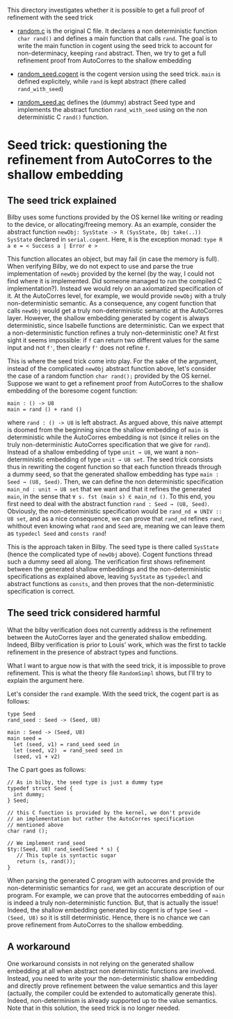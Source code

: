 This directory investigates whether it is possible to get a full proof of refinement with the seed trick

- [random.c](random.c) is the original C file. It declares a non deterministic function `char rand()` and defines
a main function that calls `rand`. The goal is to write the main function in cogent using the seed
trick to account for non-determinacy, keeping `rand` abstract. Then, we try to get a full refinement proof from
AutoCorres to the shallow embedding

- [random_seed.cogent](random_seed.cogent) is the cogent version using the seed trick. `main` is defined explicitely, while
`rand` is kept abstract (there called `rand_with_seed`)

- [random_seed.ac](random_seed.ac) defines the (dummy) abstract Seed type and implements the abstract function `rand_with_seed` using on the non deterministic 
C `rand()` function.



# Seed trick: questioning the refinement from AutoCorres to the shallow embedding

## The seed trick explained

Bilby uses some functions provided by the OS kernel like writing or reading to
the device, or allocating/freeing memory. 
As an example, consider the abstract function 
`newObj: SysState -> R (SysState, Obj take(..)) SysState` declared in 
`serial.cogent`. Here, `R` is the exception monad:
`type R a e = < Success a | Error e >`

This function allocates an object, but may fail (in case the memory is full).
When verifying Bilby, we do not expect to use and parse the true implementation of 
`newObj` provided by the kernel (by the way, I could not find where it is implemented.
Did someone managed to run the compiled C implementation?).
Instead we would rely on an axiomatized specification of it.
At the AutoCorres level, for example, we would provide `newObj` with a truly
non-deterministic semantic. As a consequence, any cogent function that calls
`newObj` would get a truly non-deterministic semantic at the AutoCorres layer. 
However, the shallow embedding generated by cogent is always deterministic, since Isabelle functions
are deterministic. Can we expect that a non-deterministic function refines a 
truly non-deterministic one? At first sight it seems impossible: if `f` can return
two different values for the same input and not `f'`, then clearly `f'` does not
refine `f`. 

This is where the seed trick come into play. For the sake of the argument, instead
of the complicated `newObj` abstract function above, let's consider the case
of a random function `char rand();` provided by the OS kernel.
Suppose we want to get a refinement proof from AutoCorres to the shallow embedding
of the boresome cogent function:
```
main : () -> U8
main = rand () + rand ()
```
where `rand : () -> U8` is left abstract. As argued above, this naive attempt is 
doomed from the beginning since the shallow embedding of `main `is deterministic 
while the AutoCorres embedding is not (since it relies on the truly non-deterministic
AutoCorres specification that we give for `rand`).
Instead of a shallow embedding of type `unit → U8`, we want a non-deterministic
embedding of type `unit → U8 set`. The seed trick consists thus in rewriting
the cogent function so that each function threads through a dummy seed, so that
the generated shallow embedding has type `main : Seed → (U8, Seed)`. 
Then, we can define the non deterministic specification `main_nd : unit → U8 set` 
that we want and that it refines the generated `main`, in the sense that
`∀ s. fst (main s) ∈ main_nd ()`. To this end, you first need to deal with 
the abstract function `rand : Seed → (U8, Seed)`. Obviously, the non-deterministic
specification would be `rand_nd ≡ UNIV :: U8 set`, and as a nice consequence,
we can prove that `rand_nd` refines `rand`, whithout even knowing what
`rand` and `Seed` are, meaning we can leave them as `typedecl Seed` and
`consts rand`!

This is the approach taken in Bilby. The seed type is there called `SysState`
(hence the complicated type of `newObj` above). Cogent functions thread such a
dummy seed all along. The verification first shows refinement between the generated
shallow embeddings and the non-deterministic specifications as explained above,
leaving `SysState` as `typedecl` and abstract functions as `consts`, and
then proves that the non-deterministic specification is correct.

## The seed trick considered harmful

What the bilby verification does not currently address is the refinement between
the AutoCorres layer and the generated shallow embedding. Indeed, Bilby verification
is prior to Louis' work, which was the first to tackle refinement in the presence
of abstract types and functions.

What I want to argue now is that with the seed trick, it is impossible 
to prove refinement. This is what the theory file `RandomSimpl` shows, but 
I'll try to explain the argument here.

Let's consider the `rand` example. With the seed trick, the cogent part is as follows:
```
type Seed
rand_seed : Seed -> (Seed, U8)

main : Seed -> (Seed, U8)
main seed = 
  let (seed, v1) = rand_seed seed in
  let (seed, v2)  = rand_seed seed in
  (seed, v1 + v2)
```
The C part goes as follows:
```
// As in bilby, the seed type is just a dummy type
typedef struct Seed {
  int dummy;
} Seed;

// this C function is provided by the kernel, we don't provide
// an implementation but rather the AutoCorres specification
// mentioned above
char rand ();

// We implement rand_seed
$ty:(Seed, U8) rand_seed(Seed * s) {
   // This tuple is syntactic sugar
   return (s, rand());
}
```

When parsing the generated C program with autocorres and provide the non-deterministic
semantics for `rand`, we get an accurate description of our program.
For example, we can prove that the autocorres embedding of `main` is indeed a truly non-deterministic function.
But, that is actually the issue! Indeed, the shallow embedding generated by
cogent is of type `Seed → (Seed, U8)` so it is still deterministic. Hence, 
there is no chance we can prove refinement from AutoCorres to the shallow embedding.

## A workaround

One workaround consists in not relying on the generated shallow embedding at 
all when abstract non deterministic functions are involved.
Instead, you need to write your the non-deterministic shallow embedding and directly
prove refinement between the value semantics and this layer (actually, the compiler
could be extended to automatically generate this).
Indeed, non-determinism is already supported up to the value semantics.
Note that in this solution, the seed trick is no longer needed.
